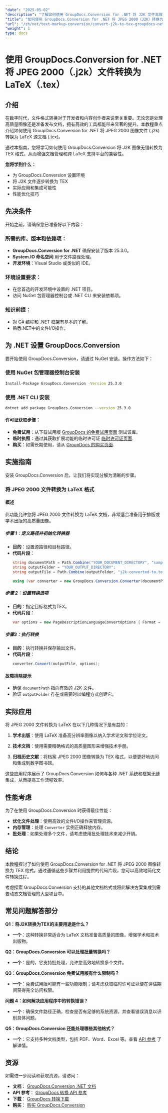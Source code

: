 ```yaml
---
"date": "2025-05-02"
"description": "了解如何使用 GroupDocs.Conversion for .NET 将 J2K 文件高效转换为 TEX 格式。本指南涵盖设置、实现和优化。"
"title": "如何使用 GroupDocs.Conversion for .NET 将 JPEG 2000（J2K）转换为 LaTeX（TEX）"
"url": "/zh/net/text-markup-conversion/convert-j2k-to-tex-groupdocs-net/"
"weight": 1
type: docs
---
```

# 使用 GroupDocs.Conversion for .NET 将 JPEG 2000（.j2k）文件转换为 LaTeX（.tex）

## 介绍
在数字时代，文件格式转换对于开发者和内容创作者来说至关重要。无论您是处理高质量图像还是准备发布文档，拥有高效的工具都能带来显著的提升。本教程重点介绍如何使用 GroupDocs.Conversion for .NET 将 JPEG 2000 图像文件 (.j2k) 转换为 LaTeX 源文档 (.tex)。

通过本指南，您将学习如何使用 GroupDocs.Conversion 将 J2K 图像无缝转换为 TEX 格式，从而增强文档管理和跨 LaTeX 支持平台的兼容性。

**您将学到什么：**
- 为 GroupDocs.Conversion 设置环境
- 将 J2K 文件逐步转换为 TEX
- 实际应用和集成可能性
- 性能优化技巧

## 先决条件
开始之前，请确保您已准备好以下内容：

### 所需的库、版本和依赖项：
- **GroupDocs.Conversion for .NET** 确保安装了版本 25.3.0。
- **System.IO 命名空间** 用于文件路径处理。
- **开发环境**：Visual Studio 或类似的 IDE。

### 环境设置要求：
- 在您首选的开发环境中设置的 .NET 项目。
- 访问 NuGet 包管理器控制台或 .NET CLI 来安装依赖项。

### 知识前提：
- 对 C# 编程和 .NET 框架有基本的了解。
- 熟悉.NET中的文件I/O操作。

## 为 .NET 设置 GroupDocs.Conversion
要开始使用 GroupDocs.Conversion，请通过 NuGet 安装。操作方法如下：

### 使用 NuGet 包管理器控制台安装
```bash
Install-Package GroupDocs.Conversion -Version 25.3.0
```

### 使用 .NET CLI 安装
```bash
dotnet add package GroupDocs.Conversion --version 25.3.0
```

#### 许可证获取步骤：
- **免费试用**：从下载试用版 [GroupDocs 的免费试用页面](https://releases.groupdocs.com/conversion/net/) 测试该库。
- **临时执照**：通过其获取扩展功能的临时许可证 [临时许可证页面](https://purchase。groupdocs.com/temporary-license/).
- **购买**：如需长期使用，请从 [GroupDocs 的购买页面](https://purchase。groupdocs.com/buy).

## 实施指南
安装 GroupDocs.Conversion 后，让我们将实现分解为清晰的步骤。

### 将 JPEG 2000 文件转换为 LaTeX 格式
#### 概述
此功能允许您将 JPEG 2000 文件转换为 LaTeX 文档，非常适合准备用于排版或学术出版的高质量图像。

##### 步骤 1：定义路径并初始化转换器
- **目的**：设置源路径和目标路径。
- **代码片段**：
  ```csharp
  string documentPath = Path.Combine("YOUR_DOCUMENT_DIRECTORY", "sample.j2k");
  string outputFolder = "YOUR_OUTPUT_DIRECTORY";
  string outputFile = Path.Combine(outputFolder, "j2k-converted-to.tex");

  using (var converter = new GroupDocs.Conversion.Converter(documentPath))
  ```

##### 步骤 2：设置转换选项
- **目的**：指定目标格式为TEX。
- **代码片段**：
  ```csharp
  var options = new PageDescriptionLanguageConvertOptions { Format = PageDescriptionLanguageFileType.Tex };
  ```

##### 步骤3：执行转换
- **目的**：执行转换并保存输出文件。
- **代码片段**：
  ```csharp
  converter.Convert(outputFile, options);
  ```

#### 故障排除提示
- 确保 `documentPath` 指向有效的 J2K 文件。
- 验证 `outputFolder` 存在或需要时以编程方式创建它。

## 实际应用
将 JPEG 2000 文件转换为 LaTeX 在以下几种情况下是有益的：

1. **学术出版**：使用 LaTeX 准备高分辨率图像以纳入学术论文和学位论文。
   
2. **技术文档**：使用需要精确格式的高质量图形来增强技术手册。
   
3. **归档历史文献**：将档案 JPEG 2000 图像转换为 TEX 格式，以便更好地访问和集成到数字图书馆。

这些应用程序展示了 GroupDocs.Conversion 如何与各种 .NET 系统和框架无缝集成，从而提高工作流程效率。

## 性能考虑
为了在使用 GroupDocs.Conversion 时获得最佳性能：
- **优化文件处理**：使用高效的文件I/O操作来管理资源。
- **内存管理**：处理 `Converter` 实例正确释放内存。
- **批处理**：如果处理多个文件，请考虑使用批处理技术来减少开销。

## 结论
本教程探讨了如何使用 GroupDocs.Conversion for .NET 将 JPEG 2000 图像转换为 TEX 格式。通过遵循这些步骤并利用提供的代码片段，您可以高效地简化文件转换过程。

考虑探索 GroupDocs.Conversion 支持的其他文档格式或将此解决方案集成到需要动态文档管理的大型项目中。

## 常见问题解答部分
**Q1：将J2K转换为TEX的主要用途是什么？**
- **一个**：这种转换非常适合为 LaTeX 文档准备高质量的图像，增强学术和技术出版物。

**Q2：GroupDocs.Conversion 可以处理批量转换吗？**
- **一个**：是的，它支持批处理，允许您高效地转换多个文件。

**Q3：GroupDocs.Conversion 免费试用版有什么限制吗？**
- **一个**：免费试用版可能有一些功能限制；请考虑获取临时许可证以便在评估期间获得完全访问权限。

**问题 4：如何解决应用程序中的转换错误？**
- **一个**：确保文件路径正确，检查是否有足够的系统资源，并查看错误消息以识别具体问题。

**Q5：GroupDocs.Conversion 还能处理哪些其他格式？**
- **一个**：它支持多种文档类型，包括 PDF、Word、Excel 等。查看 [API 参考](https://reference.groupdocs.com/conversion/net/) 了解详情。

## 资源
如需进一步阅读和获取资源，请访问：

- **文档**： [GroupDocs.Conversion .NET 文档](https://docs.groupdocs.com/conversion/net/)
- **API 参考**： [GroupDocs 转换 API 参考](https://reference.groupdocs.com/conversion/net/)
- **下载**： [GroupDocs 转换下载](https://releases.groupdocs.com/conversion/net/)
- **购买**： [购买 GroupDocs.Conversion](https://purchase.groupdocs.com/buy)